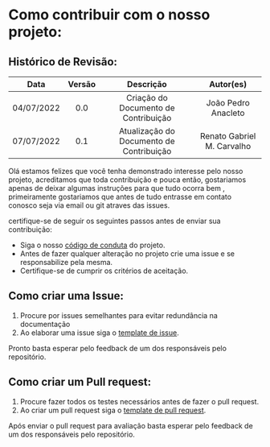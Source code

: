 # Como contribuir com o nosso projeto:

## Histórico de Revisão:

|    Data    |  Versão  |        Descrição       |          Autor(es)          |
|:----------:|:--------:|:----------------------:|:---------------------------:|
| 04/07/2022 |   0.0    | Criação do Documento de Contribuição  |   João Pedro Anacleto |
| 07/07/2022 |   0.1    | Atualização do Documento de Contribuição  |   Renato Gabriel M. Carvalho |

Olá estamos felizes que você tenha demonstrado interesse pelo nosso projeto, acreditamos que toda contribuição e pouca então, gostariamos apenas de deixar algumas instruções para que tudo ocorra bem , primeiramente gostariamos que antes de tudo entrasse em contato conosco seja via email ou git atraves das issues.

certifique-se de seguir os seguintes passos antes de enviar sua contribuição:

* Siga o nosso [código de conduta](https://github.com/fga-eps-mds/2022-1-OiaAMoeda/blob/main/Docs/Codigo_de_Conduta.md) do projeto.
* Antes de fazer qualquer alteração no projeto crie uma issue e se responsabilize pela mesma.
* Certifique-se de cumprir os critérios de aceitação.

## Como criar uma Issue:

1. Procure por issues semelhantes para evitar redundância na documentação
2. Ao elaborar uma issue siga o [template de issue](https://github.com/fga-eps-mds/2022-1-OiaAMoeda/blob/main/template_de_issue.md).

Pronto basta esperar pelo feedback de um dos responsáveis pelo repositório.

## Como criar um Pull request:

1. Procure fazer todos os testes necessários antes de fazer o pull request. 
2. Ao criar um pull request siga o [template de pull request](https://github.com/fga-eps-mds/2022-1-OiaAMoeda/blob/main/pull_request_template.md).

Após enviar o pull request para avaliação basta esperar pelo feedback de um dos responsáveis pelo repositório.







